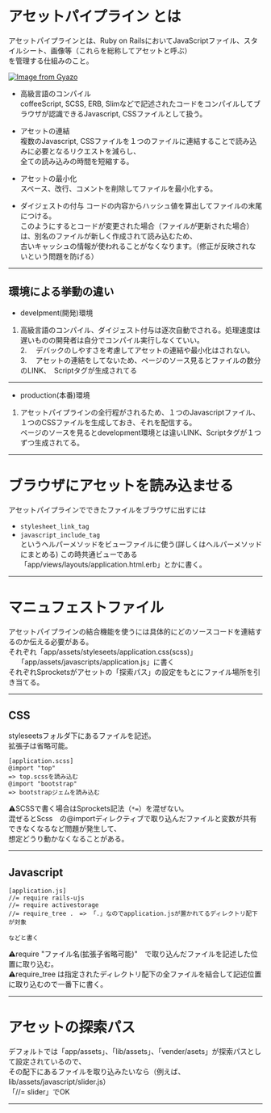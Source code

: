 # アセットパイプライン とは
アセットパイプラインとは、Ruby on RailsにおいてJavaScriptファイル、スタイルシート、画像等（これらを総称してアセットと呼ぶ）   
を管理する仕組みのこと。

[![Image from Gyazo](https://i.gyazo.com/e864035c94343ad92a7b7e5e2b34ead6.png)](https://gyazo.com/e864035c94343ad92a7b7e5e2b34ead6)

- 高級言語のコンパイル    
coffeeScript, SCSS, ERB, Slimなどで記述されたコードをコンパイルしてブラウザが認識できるJavascript, CSSファイルとして扱う。

- アセットの連結     
複数のJavascript, CSSファイルを１つのファイルに連結することで読み込みに必要となるリクエストを減らし、    
全ての読み込みの時間を短縮する。

- アセットの最小化    
スペース、改行、コメントを削除してファイルを最小化する。
  
- ダイジェストの付与
コードの内容からハッシュ値を算出してファイルの末尾につける。    
このようにするとコードが変更された場合（ファイルが更新された場合）は、別名のファイルが新しく作成されて読み込むため、    
古いキャッシュの情報が使われることがなくなります。（修正が反映されないという問題を防げる）
***

## 環境による挙動の違い
- develpment(開発)環境    
1. 高級言語のコンパイル、ダイジェスト付与は逐次自動でされる。処理速度は遅いものの開発者は自分でコンパイル実行しなくていい。    
2.　 デバックのしやすさを考慮してアセットの連結や最小化はされない。   
3.　 アセットの連結をしてないため、ページのソース見るとファイルの数分のLINK、　Scriptタグが生成されてる
***

- production(本番)環境
1. アセットパイプラインの全行程がされるため、１つのJavascriptファイル、１つのCSSファイルを生成しておき、それを配信する。    
ページのソースを見るとdevelopment環境とは違いLINK、Scriptタグが１つずつ生成されてる。
***

# ブラウザにアセットを読み込ませる
アセットパイプラインでできたファイルをブラウザに出すには    
- `stylesheet_link_tag` 
- `javascript_include_tag`    
というヘルパーメソッドをビューファイルに使う(詳しくはヘルパーメソッドにまとめる)
この時共通ビューである「app/views/layouts/application.html.erb」とかに書く。
***

# マニュフェストファイル
アセットパイプラインの結合機能を使うには具体的にどのソースコードを連結するのか伝える必要がある。    
それぞれ「app/assets/styleseets/application.css(scss)」   
　      「app/assets/javascripts/application.js」に書く   
それぞれSprocketsがアセットの「探索パス」の設定をもとにファイル場所を引き当てる。
***

## CSS
styleseetsフォルダ下にあるファイルを記述。    
拡張子は省略可能。
~~~
[application.scss]
@import "top"
=> top.scssを読み込む
@import "bootstrap"
=> bootstrapジェムを読み込む
~~~
⚠️SCSSで書く場合はSprockets記法（`*=`）を混ぜない。   
混ぜるとScss　の@importディレクティブで取り込んだファイルと変数が共有できなくなるなど問題が発生して、    
想定どうり動かなくなることがある。
***

## Javascript
~~~
[application.js]
//= require rails-ujs
//= require activestorage
//= require_tree .　=> 「.」なのでapplication.jsが置かれてるディレクトリ配下が対象

などと書く
~~~
⚠️require "ファイル名(拡張子省略可能)"　で取り込んだファイルを記述した位置に取り込む。    
⚠️require_tree は指定されたディレクトリ配下の全ファイルを結合して記述位置に取り込むので一番下に書く。
***

# アセットの探索パス
デフォルトでは「app/assets」、「lib/assets」、「vender/asets」が探索パスとして設定されているので、   
その配下にあるファイルを取り込みたいなら（例えば、lib/assets/javascript/slider.js）   
「//= slider」でOK
***


